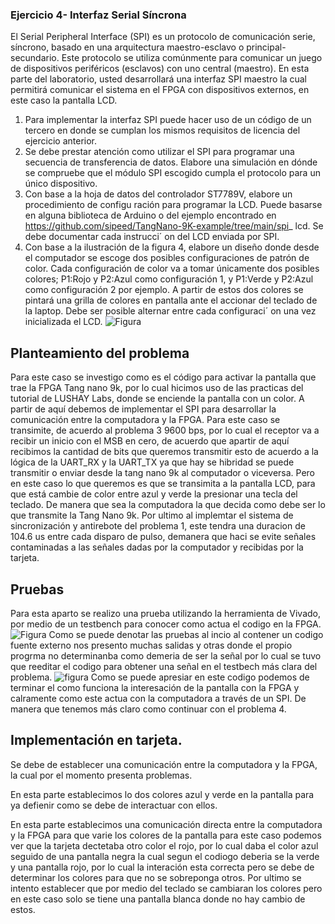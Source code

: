 ###  Ejercicio 4- Interfaz Serial Síncrona
El Serial Peripheral Interface (SPI) es un protocolo de comunicación serie, síncrono, basado en
 una arquitectura maestro-esclavo o principal-secundario. Este protocolo se utiliza comúnmente
 para comunicar un juego de dispositivos periféricos (esclavos) con uno central (maestro). En esta
 parte del laboratorio, usted desarrollará una interfaz SPI maestro la cual permitirá comunicar el
 sistema en el FPGA con dispositivos externos, en este caso la pantalla LCD.

1.  Para implementar la interfaz SPI puede hacer uso de un código de un tercero en donde se
 cumplan los mismos requisitos de licencia del ejercicio anterior.
2.  Se debe prestar atención como utilizar el SPI para programar una secuencia de transferencia
 de datos. Elabore una simulación en dónde se compruebe que el módulo SPI escogido cumpla
 el protocolo para un único dispositivo.
3.  Con base a la hoja de datos del controlador ST7789V, elabore un procedimiento de configu
ración para programar la LCD. Puede basarse en alguna biblioteca de Arduino o del ejemplo
 encontrado en https://github.com/sipeed/TangNano-9K-example/tree/main/spi_
 lcd. Se debe documentar cada instrucci´ on del LCD enviada por SPI.
4. Con base a la ilustración de la figura 4, elabore un diseño donde desde el computador se
 escoge dos posibles configuraciones de patrón de color. Cada configuración de color va a
 tomar únicamente dos posibles colores; P1:Rojo y P2:Azul como configuración 1, y P1:Verde
 y P2:Azul como configuración 2 por ejemplo. A partir de estos dos colores se pintará una
 grilla de colores en pantalla ante el accionar del teclado de la laptop. Debe ser posible
 alternar entre cada configuraci´ on una vez inicializada el LCD.
![Figura](https://github.com/AzofeifaJ/Taller-de-Digitales_Grupo-4/blob/main/Laboratorio_2/Imagenes_y_videos/figura.png)

## Planteamiento del problema
Para este caso se investigo como es el código para activar la pantalla que trae la FPGA Tang nano 9k, por lo cual hicimos uso de las practicas del tutorial de LUSHAY Labs, donde se enciende la pantalla con un color. A partir de aquí debemos de implementar el SPI para desarrollar la comunicación entre la computadora y la FPGA.
Para este caso se transimite, de acuerdo al problema 3 9600 bps, por lo cual el receptor va a recibir un inicio con el MSB en cero, de acuerdo que apartir de aquí recibimos la cantidad de bits que queremos transmitir esto de acuerdo a la lógica de la UART_RX y la UART_TX ya que hay se hibridad se puede transmitir o enviar desde la tang nano 9k al computador o viceversa. Pero en este caso lo que queremos es que se transimita a la pantalla LCD, para que está cambie de color entre azul y verde la presionar una tecla del teclado. De manera que sea la computadora la que decida como debe ser lo que transmite la Tang Nano 9k. Por ultimo al implemtar el sistema de sincronización y antirebote del problema 1, este tendra una duracion de 104.6 us entre cada disparo de pulso, demanera que haci se evite señales contaminadas a las señales dadas por la computador y recibidas por la tarjeta. 

## Pruebas 
Para esta aparto se realizo una prueba utilizando la herramienta de Vivado, por medio de un testbench para conocer como actua el codigo en la FPGA. 
![Figura](https://github.com/AzofeifaJ/Taller-de-Digitales_Grupo-4/blob/main/Laboratorio_2/Imagenes_y_videos/tesbecnch%20codigo%20externo.png)
Como se puede denotar las pruebas al incio al contener un codigo fuente externo nos presento muchas salidas y otras donde el propio progrma no determinanba como demeria de ser la señal por lo cual se tuvo que reeditar el codigo para obtener una señal en el testbech más clara del problema. 
![figura](https://github.com/AzofeifaJ/Taller-de-Digitales_Grupo-4/blob/main/Laboratorio_2/Imagenes_y_videos/tb%20actualizado.png)
Como se puede apresiar en este codigo podemos de terminar el como funciona la interesación de la pantalla con la FPGA y calramente como este actua con la computadora a través de un SPI. De manera que tenemos más claro como continuar con el problema 4. 


## Implementación en tarjeta. 
Se debe de establecer una comunicación entre la computadora y la FPGA, la cual por el momento presenta problemas. 

En esta parte establecimos lo dos colores azul y verde en la pantalla para ya defienir como se debe de interactuar con ellos. 

En esta parte establecimos una comunicación directa entre la computadora y la FPGA para que varie los colores de la pantalla para este caso podemos ver que la tarjeta dectetaba otro color el rojo, por lo cual daba el color azul seguido de una pantalla negra la cual segun el codiogo deberia se la verde y una pantalla rojo, por lo cual la interación esta correcta pero se debe de determinar los colores para que no se sobreponga otros. 
Por ultimo se intento establecer que por medio del teclado se cambiaran los colores pero en este caso solo se tiene una pantalla blanca donde no hay cambio de estos. 

